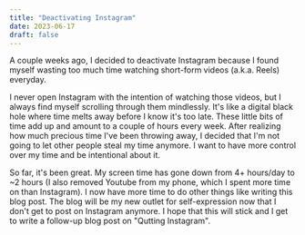 ```yaml
---
title: "Deactivating Instagram"
date: 2023-06-17
draft: false
---
```


A couple weeks ago, I decided to deactivate Instagram because I found myself wasting too much time watching short-form videos (a.k.a. Reels) everyday.

I never open Instagram with the intention of watching those videos, but I always find myself scrolling through them mindlessly. It's like a digital black hole where time melts away before I know it's too late. These little bits of time add up and amount to a couple of hours every week. After realizing how much precious time I've been throwing away, I decided that I'm not going to let other people steal my time anymore. I want to have more control over my time and be intentional about it.

So far, it's been great. My screen time has gone down from 4+ hours/day to ~2 hours (I also removed Youtube from my phone, which I spent more time on than Instagram). I now have more time to do other things like writing this blog post. The blog will be my new outlet for self-expression now that I don't get to post on Instagram anymore. I hope that this will stick and I get to write a follow-up blog post on "Qutting Instagram".